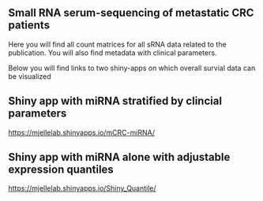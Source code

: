 ## Small RNA serum-sequencing of metastatic CRC patients
Here you will find all count matrices for all sRNA data related to the publication. You will also find metadata with clinical parameters.

Below you will find links to two shiny-apps on which overall survial data can be visualized
## Shiny app with miRNA stratified by clincial parameters
https://mjellelab.shinyapps.io/mCRC-miRNA/

## Shiny app with miRNA alone with adjustable expression quantiles
https://mjellelab.shinyapps.io/Shiny_Quantile/

